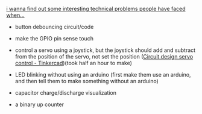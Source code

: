 [i wanna find out some interesting technical problems people have faced when...](https://www.perplexity.ai/search/i-wanna-find-out-some-interest-oll6n_wqR6GWnqL8R2fboQ)

- button debouncing circuit/code
- make the GPIO pin sense touch
- control a servo using a joystick, but the joystick should add and subtract from the position of the servo, not set the position ([Circuit design servo control - Tinkercad](https://www.tinkercad.com/things/hWg4q6TL2Gd/editel?returnTo=%2Fdashboard))(took half an hour to make)



- LED blinking without using an arduino (first make them use an arduino, and then tell them to make something without an arduino)
- capacitor charge/discharge visualization
- a binary up counter
